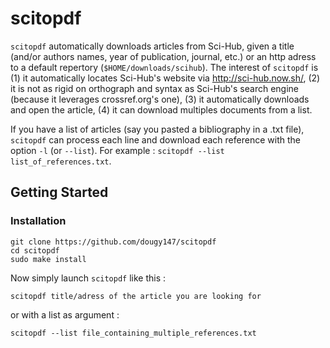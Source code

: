 # scitopdf

`scitopdf` automatically downloads articles from Sci-Hub, given a title (and/or authors names, year of publication, journal, etc.) or an http adress to a default repertory (`$HOME/downloads/scihub`). The interest of `scitopdf` is (1) it automatically locates Sci-Hub's website via http://sci-hub.now.sh/, (2) it is not as rigid on orthograph and syntax as Sci-Hub's search engine (because it leverages crossref.org's one), (3) it automatically downloads and open the article, (4) it can download multiples documents from a list.

If you have a list of articles (say you pasted a bibliography in a .txt file), `scitopdf` can process each line and download each reference with the option `-l` (or `--list`). For example : `scitopdf --list list_of_references.txt`.

## Getting Started

### Installation

```
git clone https://github.com/dougy147/scitopdf
cd scitopdf
sudo make install
```
Now simply launch `scitopdf` like this :

```
scitopdf title/adress of the article you are looking for
```
or with a list as argument :
```
scitopdf --list file_containing_multiple_references.txt
```
